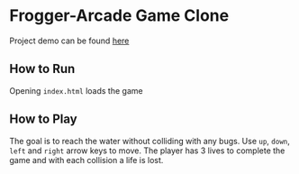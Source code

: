 # Frogger-Arcade Game Clone
Project demo can be found [here](https://ssaleem.github.io/Frogger-Clone/)
## How to Run
Opening `index.html` loads the game

## How to Play
The goal is to reach the water without colliding with any bugs. Use `up`, `down`, `left` and `right` arrow keys to move. 
The player has 3 lives to complete the game and with each collision a life is lost.




